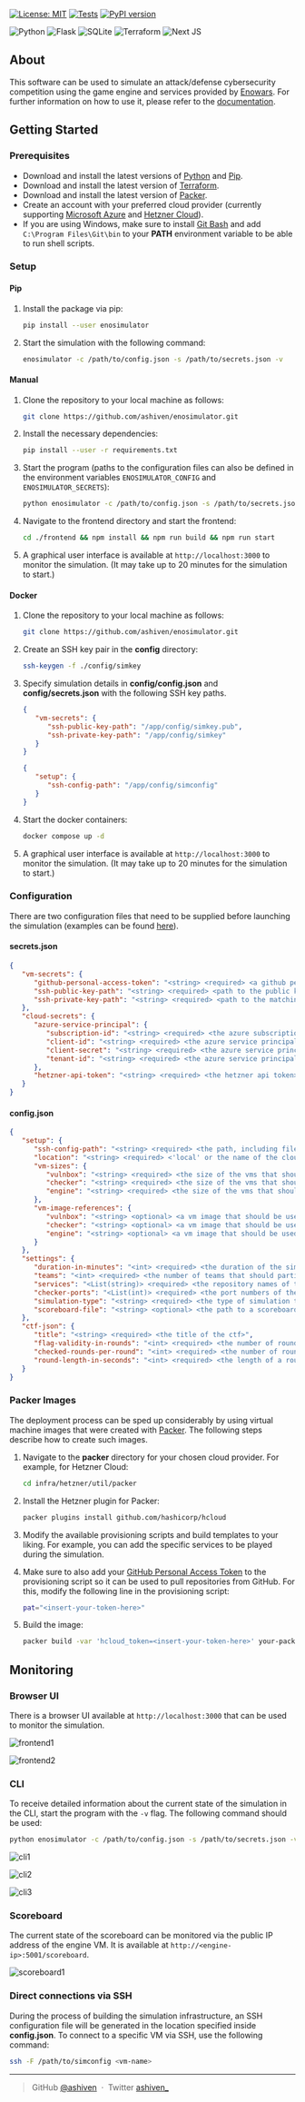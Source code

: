 [![License: MIT](https://img.shields.io/badge/License-MIT-yellow.svg)](https://opensource.org/licenses/MIT)
[![Tests](https://github.com/ashiven/enosimulator/actions/workflows/tests.yml/badge.svg)](https://github.com/ashiven/enosimulator/actions/workflows/tests.yml)
[![PyPI version](https://badge.fury.io/py/enosimulator.svg)](https://badge.fury.io/py/enosimulator)

![Python](https://img.shields.io/badge/Python-3776AB?style=for-the-badge&logo=python&logoColor=white)
![Flask](https://img.shields.io/badge/Flask-000000?style=for-the-badge&logo=flask&logoColor=white)
![SQLite](https://img.shields.io/badge/SQLite-07405E?style=for-the-badge&logo=sqlite&logoColor=white)
![Terraform](https://img.shields.io/badge/terraform-%235835CC.svg?style=for-the-badge&logo=terraform&logoColor=white)
![Next JS](https://img.shields.io/badge/Next-black?style=for-the-badge&logo=next.js&logoColor=white)

## About

This software can be used to simulate an attack/defense cybersecurity competition using the game engine and services provided by [Enowars](https://github.com/enowars). For further information on how to use it, please refer to the [documentation](docs/README.md).

## Getting Started

### Prerequisites

-  Download and install the latest versions of [Python](https://www.python.org/downloads/) and [Pip](https://pypi.org/project/pip/).
-  Download and install the latest version of [Terraform](https://developer.hashicorp.com/terraform/downloads?product_intent=terraform).
-  Download and install the latest version of [Packer](https://www.packer.io/downloads).
-  Create an account with your preferred cloud provider (currently supporting [Microsoft Azure](https://azure.microsoft.com/en-us) and [Hetzner Cloud](https://www.hetzner.com/cloud)).
-  If you are using Windows, make sure to install [Git Bash](https://gitforwindows.org/) and add `C:\Program Files\Git\bin` to your **PATH** environment variable to be able to run shell scripts.

### Setup

#### Pip

1. Install the package via pip:

   ```bash
   pip install --user enosimulator
   ```

2. Start the simulation with the following command:

   ```bash
   enosimulator -c /path/to/config.json -s /path/to/secrets.json -v
   ```

#### Manual

1. Clone the repository to your local machine as follows:

   ```bash
   git clone https://github.com/ashiven/enosimulator.git
   ```

2. Install the necessary dependencies:

   ```bash
   pip install --user -r requirements.txt
   ```

3. Start the program (paths to the configuration files can also be defined in the environment variables `ENOSIMULATOR_CONFIG` and `ENOSIMULATOR_SECRETS`):

   ```bash
   python enosimulator -c /path/to/config.json -s /path/to/secrets.json
   ```

4. Navigate to the frontend directory and start the frontend:

   ```bash
   cd ./frontend && npm install && npm run build && npm run start
   ```

5. A graphical user interface is available at `http://localhost:3000` to monitor the simulation. (It may take up to 20 minutes for the simulation to start.)

#### Docker

1. Clone the repository to your local machine as follows:

   ```bash
   git clone https://github.com/ashiven/enosimulator.git
   ```

2. Create an SSH key pair in the **config** directory:

   ```bash
   ssh-keygen -f ./config/simkey
   ```

3. Specify simulation details in **config/config.json** and **config/secrets.json** with the following SSH key paths.

   ```json
   {
      "vm-secrets": {
         "ssh-public-key-path": "/app/config/simkey.pub",
         "ssh-private-key-path": "/app/config/simkey"
      }
   }
   ```

   ```json
   {
      "setup": {
         "ssh-config-path": "/app/config/simconfig"
      }
   }
   ```

4. Start the docker containers:

   ```bash
   docker compose up -d
   ```

5. A graphical user interface is available at `http://localhost:3000` to monitor the simulation. (It may take up to 20 minutes for the simulation to start.)

### Configuration

There are two configuration files that need to be supplied before launching the simulation (examples can be found [here](/config/examples)).

#### secrets.json

```json
{
   "vm-secrets": {
      "github-personal-access-token": "<string> <required> <a github personal access token that will be used on machines to pull repositories>",
      "ssh-public-key-path": "<string> <required> <path to the public key that will be stored on machines>",
      "ssh-private-key-path": "<string> <required> <path to the matching private key that will be used to connect to machines>"
   },
   "cloud-secrets": {
      "azure-service-principal": {
         "subscription-id": "<string> <required> <the azure subscription id>",
         "client-id": "<string> <required> <the azure service principal client id>",
         "client-secret": "<string> <required> <the azure service principal client secret>",
         "tenant-id": "<string> <required> <the azure service principal tenant id>"
      },
      "hetzner-api-token": "<string> <required> <the hetzner api token>"
   }
}
```

#### config.json

```json
{
   "setup": {
      "ssh-config-path": "<string> <required> <the path, including filename, where the ssh config for the simulation should be saved locally>",
      "location": "<string> <required> <'local' or the name of the cloud provider to be used for the simulation setup>",
      "vm-sizes": {
         "vulnbox": "<string> <required> <the size of the vms that should be used for the vulnboxes>",
         "checker": "<string> <required> <the size of the vms that should be used for the checkers>",
         "engine": "<string> <required> <the size of the vms that should be used for the engine>"
      },
      "vm-image-references": {
         "vulnbox": "<string> <optional> <a vm image that should be used for vulnboxes>",
         "checker": "<string> <optional> <a vm image that should be used for checkers>",
         "engine": "<string> <optional> <a vm image that should be used for the engine>"
      }
   },
   "settings": {
      "duration-in-minutes": "<int> <required> <the duration of the simulation in minutes>",
      "teams": "<int> <required> <the number of teams that should participate in the simulation>",
      "services": "<List(string)> <required> <the repository names of the services that should be used for the simulation>",
      "checker-ports": "<List(int)> <required> <the port numbers of the service checkers. the order should be the same as in services>",
      "simulation-type": "<string> <required> <the type of simulation to run. choose between 'realistic' and 'stress-test'>",
      "scoreboard-file": "<string> <optional> <the path to a scoreboard file in json format from a past competition that will be used to derive a team experience distribution for the simulation>"
   },
   "ctf-json": {
      "title": "<string> <required> <the title of the ctf>",
      "flag-validity-in-rounds": "<int> <required> <the number of rounds a flag is valid>",
      "checked-rounds-per-round": "<int> <required> <the number of rounds checked per round>",
      "round-length-in-seconds": "<int> <required> <the length of a round in seconds>"
   }
}
```

### Packer Images

The deployment process can be sped up considerably by using virtual machine images that were created with [Packer](https://www.packer.io/). The following steps describe how to create such images.

1. Navigate to the **packer** directory for your chosen cloud provider. For example, for Hetzner Cloud:

   ```bash
   cd infra/hetzner/util/packer
   ```

2. Install the Hetzner plugin for Packer:

   ```bash
   packer plugins install github.com/hashicorp/hcloud
   ```

3. Modify the available provisioning scripts and build templates to your liking. For example, you can add the specific services to be played during the simulation.

4. Make sure to also add your [GitHub Personal Access Token](https://docs.github.com/en/authentication/keeping-your-account-and-data-secure/managing-your-personal-access-tokens) to the provisioning script so it can be used to pull repositories from GitHub. For this, modify the following line in the provisioning script:

   ```bash
   pat="<insert-your-token-here>"
   ```

5. Build the image:

   ```bash
   packer build -var 'hcloud_token=<insert-your-token-here>' your-packer-template.json
   ```

## Monitoring

### Browser UI

There is a browser UI available at `http://localhost:3000` that can be used to monitor the simulation.

![frontend1](https://raw.githubusercontent.com/ashiven/enosimulator/main/docs/img/Frontend1.PNG)

![frontend2](https://raw.githubusercontent.com/ashiven/enosimulator/main/docs/img/Frontend2.PNG)

### CLI

To receive detailed information about the current state of the simulation in the CLI, start the program with the `-v` flag. The following command should be used:

```bash
python enosimulator -c /path/to/config.json -s /path/to/secrets.json -v
```

![cli1](https://raw.githubusercontent.com/ashiven/enosimulator/main/docs/img/CLI1.PNG)

![cli2](https://raw.githubusercontent.com/ashiven/enosimulator/main/docs/img/CLI2.PNG)

![cli3](https://raw.githubusercontent.com/ashiven/enosimulator/main/docs/img/CLI3.PNG)

### Scoreboard

The current state of the scoreboard can be monitored via the public IP address of the engine VM. It is available at `http://<engine-ip>:5001/scoreboard`.

![scoreboard1](https://raw.githubusercontent.com/ashiven/enosimulator/main/docs/img/Scoreboard1.PNG)

### Direct connections via SSH

During the process of building the simulation infrastructure, an SSH configuration file will be generated in the location specified inside **config.json**. To connect to a specific VM via SSH, use the following command:

```bash
ssh -F /path/to/simconfig <vm-name>
```

---

> GitHub [@ashiven](https://github.com/Ashiven) &nbsp;&middot;&nbsp;
> Twitter [ashiven\_](https://twitter.com/ashiven_)

